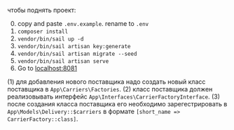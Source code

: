 чтобы поднять проект:<br/>

0. copy and paste `.env.example`. rename to `.env`
1. `composer install`<br/>
2. `vendor/bin/sail up -d`<br/>
3. `vendor/bin/sail artisan key:generate`
4. `vendor/bin/sail artisan migrate --seed`<br/>
5. `vendor/bin/sail artisan serve`
6. Go to [localhost:8081](http://locahost:8081)

(1) для добавления нового поставщика надо создать новый класс поставщика
в `App\Carriers\Factories`. (2) класс поставщика должен реализовывать интерфейс `App\Interfaces\CarrierFactoryInterface`. (3) после создания класса поставщика его необходимо зарегестрировать в `App\Models\Delivery::$carriers` в формате `[short_name => CarrierFactory::class]`.
